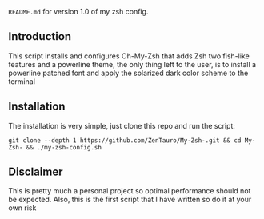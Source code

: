 `README.md` for version 1.0 of my zsh config.

## Introduction ##
This script installs and configures Oh-My-Zsh that adds Zsh two fish-like
features and a powerline theme, the only thing left to the user,
is to install a powerline patched font and apply the
solarized dark color scheme to the terminal 

## Installation ##
The installation is very simple, just clone this repo and run the script:
```
git clone --depth 1 https://github.com/ZenTauro/My-Zsh-.git && cd My-Zsh- && ./my-zsh-config.sh
```

## Disclaimer ##
This is pretty much a personal project so optimal
performance should not be expected. Also, this is the first script that I have written so do it at
your own risk
